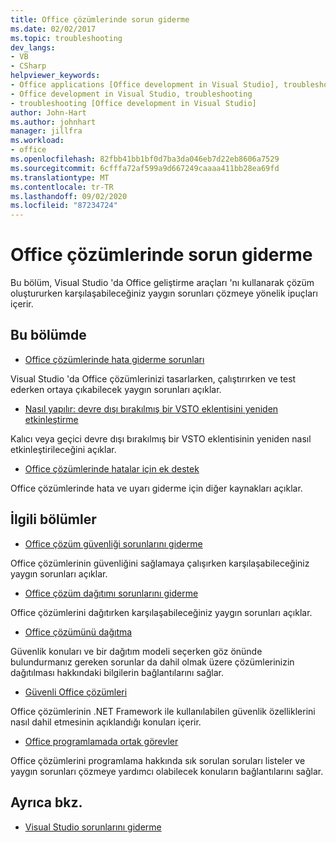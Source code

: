 ```yaml
---
title: Office çözümlerinde sorun giderme
ms.date: 02/02/2017
ms.topic: troubleshooting
dev_langs:
- VB
- CSharp
helpviewer_keywords:
- Office applications [Office development in Visual Studio], troubleshooting
- Office development in Visual Studio, troubleshooting
- troubleshooting [Office development in Visual Studio]
author: John-Hart
ms.author: johnhart
manager: jillfra
ms.workload:
- office
ms.openlocfilehash: 82fbb41bb1bf0d7ba3da046eb7d22eb8606a7529
ms.sourcegitcommit: 6cfffa72af599a9d667249caaaa411bb28ea69fd
ms.translationtype: MT
ms.contentlocale: tr-TR
ms.lasthandoff: 09/02/2020
ms.locfileid: "87234724"
---
```

# <a name="troubleshoot-office-solutions"></a>Office çözümlerinde sorun giderme
  Bu bölüm, Visual Studio 'da Office geliştirme araçları 'nı kullanarak çözüm oluştururken karşılaşabileceğiniz yaygın sorunları çözmeye yönelik ipuçları içerir.

## <a name="in-this-section"></a>Bu bölümde
- [Office çözümlerinde hata giderme sorunları](../vsto/troubleshooting-errors-in-office-solutions.md)

 Visual Studio 'da Office çözümlerinizi tasarlarken, çalıştırırken ve test ederken ortaya çıkabilecek yaygın sorunları açıklar.

- [Nasıl yapılır: devre dışı bırakılmış bir VSTO eklentisini yeniden etkinleştirme](../vsto/how-to-re-enable-a-vsto-add-in-that-has-been-disabled.md)

 Kalıcı veya geçici devre dışı bırakılmış bir VSTO eklentisinin yeniden nasıl etkinleştirileceğini açıklar.

- [Office çözümlerinde hatalar için ek destek](../vsto/additional-support-for-errors-in-office-solutions.md)

 Office çözümlerinde hata ve uyarı giderme için diğer kaynakları açıklar.

## <a name="related-sections"></a>İlgili bölümler
- [Office çözüm güvenliği sorunlarını giderme](../vsto/troubleshooting-office-solution-security.md)

 Office çözümlerinin güvenliğini sağlamaya çalışırken karşılaşabileceğiniz yaygın sorunları açıklar.

- [Office çözüm dağıtımı sorunlarını giderme](../vsto/troubleshooting-office-solution-deployment.md)

 Office çözümlerini dağıtırken karşılaşabileceğiniz yaygın sorunları açıklar.

- [Office çözümünü dağıtma](../vsto/deploying-an-office-solution.md)

 Güvenlik konuları ve bir dağıtım modeli seçerken göz önünde bulundurmanız gereken sorunlar da dahil olmak üzere çözümlerinizin dağıtılması hakkındaki bilgilerin bağlantılarını sağlar.

- [Güvenli Office çözümleri](../vsto/securing-office-solutions.md)

 Office çözümlerinin .NET Framework ile kullanılabilen güvenlik özelliklerini nasıl dahil etmesinin açıklandığı konuları içerir.

- [Office programlamada ortak görevler](../vsto/common-tasks-in-office-programming.md)

 Office çözümlerini programlama hakkında sık sorulan soruları listeler ve yaygın sorunları çözmeye yardımcı olabilecek konuların bağlantılarını sağlar.

## <a name="see-also"></a>Ayrıca bkz.

- [Visual Studio sorunlarını giderme](/troubleshoot/visualstudio/welcome-visual-studio/)
